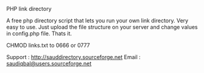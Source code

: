 PHP link directory

A free php directory script that lets you run your own link directory.
Very easy to use. Just upload the file structure on your server and
change values in config.php file. Thats it.

CHMOD links.txt to 0666 or 0777

Support : http://sauddirectory.sourceforge.net
Email : saudiqbal@users.sourceforge.net
